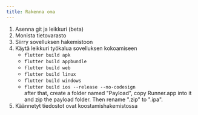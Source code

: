 ```yaml
---
title: Rakenna oma
---
```


1. Asenna git ja leikkuri (beta)
2. Monista tietovarasto
3. Siirry sovelluksen hakemistoon
4. Käytä leikkuri työkalua sovelluksen kokoamiseen
   - `flutter build apk`
   - `flutter build appbundle`
   - `flutter build web`
   - `flutter build linux`
   - `flutter build windows`
   - `flutter build ios --release --no-codesign`\
     after that, create a folder named "Payload", copy Runner.app into it and zip the payload folder. Then rename ".zip" to ".ipa".
5. Käännetyt tiedostot ovat koostamishakemistossa
